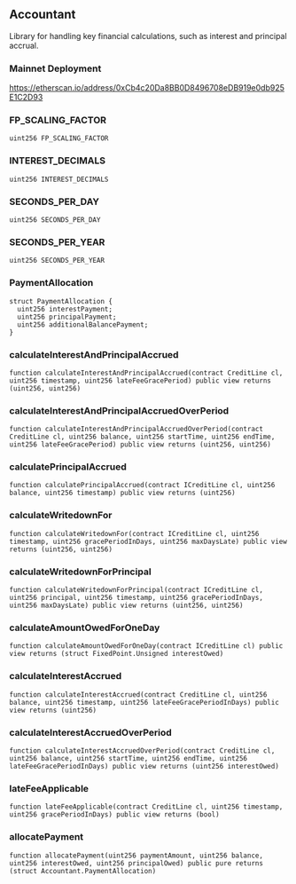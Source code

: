 ## Accountant

Library for handling key financial calculations, such as interest and principal accrual.

### Mainnet Deployment

https://etherscan.io/address/0xCb4c20Da8BB0D8496708eDB919e0db925E1C2D93

### FP_SCALING_FACTOR

```solidity
uint256 FP_SCALING_FACTOR
```

### INTEREST_DECIMALS

```solidity
uint256 INTEREST_DECIMALS
```

### SECONDS_PER_DAY

```solidity
uint256 SECONDS_PER_DAY
```

### SECONDS_PER_YEAR

```solidity
uint256 SECONDS_PER_YEAR
```

### PaymentAllocation

```solidity
struct PaymentAllocation {
  uint256 interestPayment;
  uint256 principalPayment;
  uint256 additionalBalancePayment;
}
```

### calculateInterestAndPrincipalAccrued

```solidity
function calculateInterestAndPrincipalAccrued(contract CreditLine cl, uint256 timestamp, uint256 lateFeeGracePeriod) public view returns (uint256, uint256)
```

### calculateInterestAndPrincipalAccruedOverPeriod

```solidity
function calculateInterestAndPrincipalAccruedOverPeriod(contract CreditLine cl, uint256 balance, uint256 startTime, uint256 endTime, uint256 lateFeeGracePeriod) public view returns (uint256, uint256)
```

### calculatePrincipalAccrued

```solidity
function calculatePrincipalAccrued(contract ICreditLine cl, uint256 balance, uint256 timestamp) public view returns (uint256)
```

### calculateWritedownFor

```solidity
function calculateWritedownFor(contract ICreditLine cl, uint256 timestamp, uint256 gracePeriodInDays, uint256 maxDaysLate) public view returns (uint256, uint256)
```

### calculateWritedownForPrincipal

```solidity
function calculateWritedownForPrincipal(contract ICreditLine cl, uint256 principal, uint256 timestamp, uint256 gracePeriodInDays, uint256 maxDaysLate) public view returns (uint256, uint256)
```

### calculateAmountOwedForOneDay

```solidity
function calculateAmountOwedForOneDay(contract ICreditLine cl) public view returns (struct FixedPoint.Unsigned interestOwed)
```

### calculateInterestAccrued

```solidity
function calculateInterestAccrued(contract CreditLine cl, uint256 balance, uint256 timestamp, uint256 lateFeeGracePeriodInDays) public view returns (uint256)
```

### calculateInterestAccruedOverPeriod

```solidity
function calculateInterestAccruedOverPeriod(contract CreditLine cl, uint256 balance, uint256 startTime, uint256 endTime, uint256 lateFeeGracePeriodInDays) public view returns (uint256 interestOwed)
```

### lateFeeApplicable

```solidity
function lateFeeApplicable(contract CreditLine cl, uint256 timestamp, uint256 gracePeriodInDays) public view returns (bool)
```

### allocatePayment

```solidity
function allocatePayment(uint256 paymentAmount, uint256 balance, uint256 interestOwed, uint256 principalOwed) public pure returns (struct Accountant.PaymentAllocation)
```

